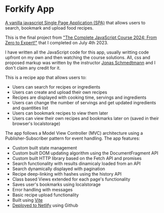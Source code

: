 # Forkify App

[A vanilla javascript Single Page Application (SPA)](https://master--forkify-theo-ribeiro.netlify.app) that allows users to search, bookmark and upload food recipes.

This is the final project from ["The Complete JavaScript Course 2024: From Zero to Expert!"](https://www.udemy.com/course/the-complete-javascript-course/) that I completed on July 4th 2023.

I have written all the JavaScript code for this app, usually writting code upfront on my own and then watching the course solutions. All, css and proposed markup was written by the instructor [Jonas Schmedtmann](https://codingheroes.io/) and I don't claim any credit for it.

This is a recipe app that allows users to:

- Users can search for recipes or ingredients
- Users can create and upload their own recipes
- Recipes are displayed with cooking time, servings and ingredients
- Users can change the number of servings and get updated ingredients and quantities list
- Users can bookmark recipes to view them later
- Users can view their own recipes and bookmarks later on (saved in their browser's localstorage)

The app follows a Model View Controller (MVC) architecture using a Publisher-Subscriber pattern for event handling. The app features:

- Custom built state management
- Custom built DOM updating algorithm using the DocumentFragment API
- Custom built HTTP library based on the Fetch API and promises
- Search functionality with results dinamicaly loaded from an API
- Search dynamically displayed with pagination
- Recipe deep-linking with hashes using the history API
- Class based Views extended for each page's functionality
- Saves user's bookmarks using localstorage
- Error handling with messages
- Basic recipe upload functionality
- Built using [Vite](https://vitejs.dev)
- [Deployed to Netlify](https://master--forkify-theo-ribeiro.netlify.app) using Github
